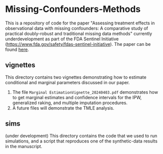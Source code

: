 # Missing-Confounders-Methods
This is a repository of code for the paper "Assessing treatment effects in observational data with missing confounders: A comparative study of practical doubly-robust and traditional missing data methods" currently underdevelopment as part of the FDA Sentinel Initiative (https://www.fda.gov/safety/fdas-sentinel-initiative). The paper can be found [here]().

## vignettes

This directory contains two vignettes demonstrating how to estimate conditional and marginal parameters discussed in our paper.

1. The file `Marginal EstimationVignette_20240403.pdf` demonstrates how to get marginal estimates and confidence intervals for the IPW, generalized raking, and multiple imputation procedures.
2. A future files will demonstrate the TMLE analysis.

## sims

(under development) This directory contains the code that we used to run simulations, and a script that reproduces one of the synthetic-data results in the manuscript.
